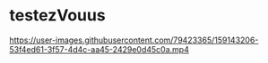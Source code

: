 # testezVouus

https://user-images.githubusercontent.com/79423365/159143206-53f4ed61-3f57-4d4c-aa45-2429e0d45c0a.mp4

